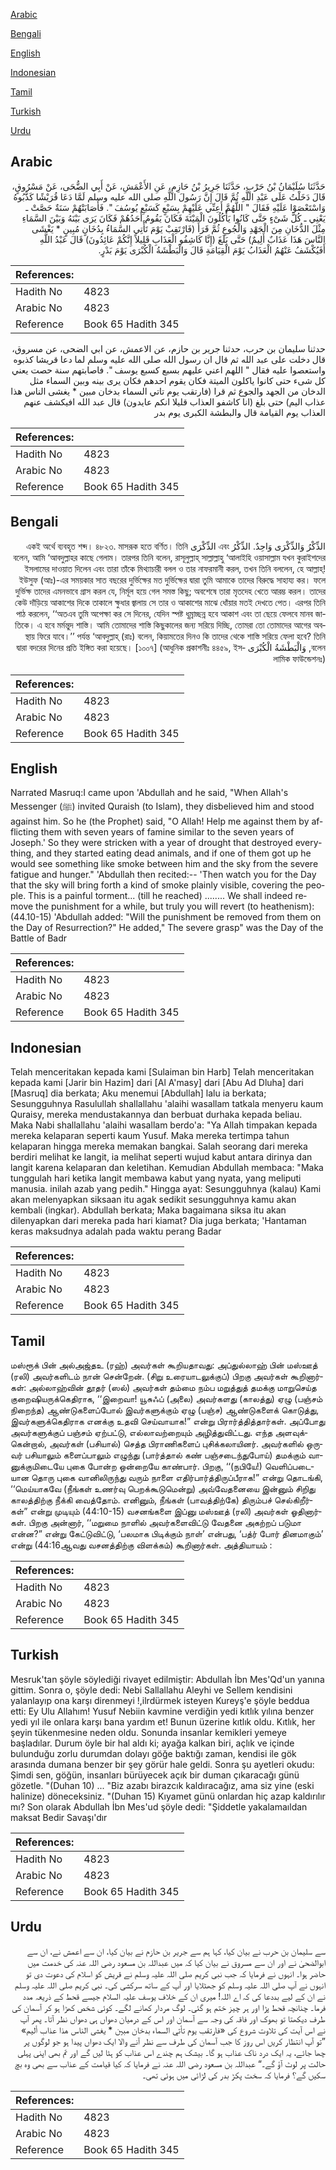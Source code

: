 [Arabic](#arabic)

[Bengali](#bengali)

[English](#english)

[Indonesian](#indonesian)

[Tamil](#tamil)

[Turkish](#turkish)

[Urdu](#urdu)

## Arabic


<div dir="rtl" lang="ar" style={{fontSize:'larger',backgroundColor:'#f8f9fa',padding:20}}>
حَدَّثَنَا سُلَيْمَانُ بْنُ حَرْبٍ، حَدَّثَنَا جَرِيرُ بْنُ حَازِمٍ، عَنِ الأَعْمَشِ، عَنْ أَبِي الضُّحَى، عَنْ مَسْرُوقٍ، قَالَ دَخَلْتُ عَلَى عَبْدِ اللَّهِ ثُمَّ قَالَ إِنَّ رَسُولَ اللَّهِ صلى الله عليه وسلم لَمَّا دَعَا قُرَيْشًا كَذَّبُوهُ وَاسْتَعْصَوْا عَلَيْهِ فَقَالَ ‏"‏ اللَّهُمَّ أَعِنِّي عَلَيْهِمْ بِسَبْعٍ كَسَبْعِ يُوسُفَ ‏"‏‏.‏ فَأَصَابَتْهُمْ سَنَةٌ حَصَّتْ ـ يَعْنِي ـ كُلَّ شَىْءٍ حَتَّى كَانُوا يَأْكُلُونَ الْمَيْتَةَ فَكَانَ يَقُومُ أَحَدُهُمْ فَكَانَ يَرَى بَيْنَهُ وَبَيْنَ السَّمَاءِ مِثْلَ الدُّخَانِ مِنَ الْجَهْدِ وَالْجُوعِ ثُمَّ قَرَأَ ‏(‏فَارْتَقِبْ يَوْمَ تَأْتِي السَّمَاءُ بِدُخَانٍ مُبِينٍ * يَغْشَى النَّاسَ هَذَا عَذَابٌ أَلِيمٌ‏)‏ حَتَّى بَلَغَ ‏(‏إِنَّا كَاشِفُو الْعَذَابِ قَلِيلاً إِنَّكُمْ عَائِدُونَ‏)‏ قَالَ عَبْدُ اللَّهِ أَفَيُكْشَفُ عَنْهُمُ الْعَذَابُ يَوْمَ الْقِيَامَةِ قَالَ وَالْبَطْشَةُ الْكُبْرَى يَوْمَ بَدْرٍ‏.‏
</div>
<div style={{backgroundColor:'#f8f9fa',padding:20, marginBottom: 10}}><table> <thead> <tr> <th>References:</th> <th></th> </tr> </thead> <tbody><tr><td>Hadith No</td><td>4823</td></tr><tr><td>Arabic No</td><td>4823</td></tr><tr><td>Reference</td><td>Book 65 Hadith 345</td></tr></tbody></table></div>


<div dir="rtl" lang="ar" style={{fontSize:'larger',backgroundColor:'#f8f9fa',padding:20}}>
حدثنا سليمان بن حرب، حدثنا جرير بن حازم، عن الاعمش، عن ابي الضحى، عن مسروق، قال دخلت على عبد الله ثم قال ان رسول الله صلى الله عليه وسلم لما دعا قريشا كذبوه واستعصوا عليه فقال " اللهم اعني عليهم بسبع كسبع يوسف ". فاصابتهم سنة حصت يعني كل شىء حتى كانوا ياكلون الميتة فكان يقوم احدهم فكان يرى بينه وبين السماء مثل الدخان من الجهد والجوع ثم قرا (فارتقب يوم تاتي السماء بدخان مبين * يغشى الناس هذا عذاب اليم) حتى بلغ (انا كاشفو العذاب قليلا انكم عايدون) قال عبد الله افيكشف عنهم العذاب يوم القيامة قال والبطشة الكبرى يوم بدر
</div>
<div style={{backgroundColor:'#f8f9fa',padding:20, marginBottom: 10}}><table> <thead> <tr> <th>References:</th> <th></th> </tr> </thead> <tbody><tr><td>Hadith No</td><td>4823</td></tr><tr><td>Arabic No</td><td>4823</td></tr><tr><td>Reference</td><td>Book 65 Hadith 345</td></tr></tbody></table></div>

## Bengali


<div dir="rtl" lang="bn" style={{fontSize:'larger',backgroundColor:'#f8f9fa',padding:20}}>
الذِّكْرُ وَالذِّكْرَى وَاحِدٌ. الذِّكْرُ এবং الذِّكْرَى একই অর্থে ব্যবহৃত শব্দ। ৪৮২৩. মাসরূক হতে বর্ণিত। তিনি বলেন, আমি ‘আবদুল্লাহর কাছে গেলাম। তারপর তিনি বলেন, রাসূলুল্লাহ্ সাল্লাল্লাহু ‘আলাইহি ওয়াসাল্লাম যখন কুরাইশদের ইসলামের দাওয়াত দিলেন এবং তারা তাঁকে মিথ্যাচারী বলল ও তার নাফরমানী করল, তখন তিনি বললেন, হে আল্লাহ্! ইউসুফ (আঃ)-এর সময়কার সাত বছরের দুর্ভিক্ষের মত দুর্ভিক্ষের দ্বারা তুমি আমাকে তাদের বিরুদ্ধে সাহায্য কর। ফলে দুর্ভিক্ষ তাদের এমনভাবে গ্রাস করল যে, নির্মূল হয়ে গেল সমস্ত কিছু; অবশেষে তারা মৃতদেহ খেতে আরম্ভ করল। তাদের কেউ দাঁড়িয়ে আকাশের দিকে তাকালে ক্ষুধার জ্বালায় সে তার ও আকাশের মাঝে ধোঁয়ার মতই দেখতে পেত। এরপর তিনি পাঠ করলেন, ‘‘অতএব তুমি অপেক্ষা কর সে দিনের, যেদিন স্পষ্ট ধূম্রাচ্ছন্ন হবে আকাশ এবং তা ছেয়ে ফেলবে মানব জাতিকে। এ হবে মর্মন্তুদ শাস্তি। আমি তোমাদের শাস্তি কিছুকালের জন্য সরিয়ে দিচ্ছি, তোমরা তো তোমাদের আগের অবস্থায় ফিরে যাবে।’’ পর্যন্ত ‘আবদুল্লাহ্ (রাঃ) বলেন, কিয়ামতের দিনও কি তাদের থেকে শাস্তি সরিয়ে ফেলা হবে? তিনি বলেন, وَالْبَطْشَةُ الْكُبْرَى দ্বারা বদরের দিনের প্রতি ইঙ্গিত করা হয়েছে। [১০০৭] (আধুনিক প্রকাশনীঃ ৪৪৫৯, ইসলামিক ফাউন্ডেশনঃ)
</div>
<div style={{backgroundColor:'#f8f9fa',padding:20, marginBottom: 10}}><table> <thead> <tr> <th>References:</th> <th></th> </tr> </thead> <tbody><tr><td>Hadith No</td><td>4823</td></tr><tr><td>Arabic No</td><td>4823</td></tr><tr><td>Reference</td><td>Book 65 Hadith 345</td></tr></tbody></table></div>

## English


<div dir="ltr" lang="en" style={{fontSize:'larger',backgroundColor:'#f8f9fa',padding:20}}>
Narrated Masruq:I came upon 'Abdullah and he said, "When Allah's Messenger (ﷺ) invited Quraish (to Islam), they disbelieved him and stood against him. So he (the Prophet) said, "O Allah! Help me against them by afflicting them with seven years of famine similar to the seven years of Joseph.' So they were stricken with a year of drought that destroyed everything, and they started eating dead animals, and if one of them got up he would see something like smoke between him and the sky from the severe fatigue and hunger." 'Abdullah then recited:-- 'Then watch you for the Day that the sky will bring forth a kind of smoke plainly visible, covering the people. This is a painful torment... (till he reached) ........ We shall indeed remove the punishment for a while, but truly you will revert (to heathenism): (44.10-15) 'Abdullah added: "Will the punishment be removed from them on the Day of Resurrection?" He added," The severe grasp" was the Day of the Battle of Badr
</div>
<div style={{backgroundColor:'#f8f9fa',padding:20, marginBottom: 10}}><table> <thead> <tr> <th>References:</th> <th></th> </tr> </thead> <tbody><tr><td>Hadith No</td><td>4823</td></tr><tr><td>Arabic No</td><td>4823</td></tr><tr><td>Reference</td><td>Book 65 Hadith 345</td></tr></tbody></table></div>

## Indonesian


<div dir="ltr" lang="id" style={{fontSize:'larger',backgroundColor:'#f8f9fa',padding:20}}>
Telah menceritakan kepada kami [Sulaiman bin Harb] Telah menceritakan kepada kami [Jarir bin Hazim] dari [Al A'masy] dari [Abu Ad Dluha] dari [Masruq] dia berkata; Aku menemui [Abdullah] lalu ia berkata; Sesungguhnya Rasulullah shallallahu 'alaihi wasallam tatkala menyeru kaum Quraisy, mereka mendustakannya dan berbuat durhaka kepada beliau. Maka Nabi shallallahu 'alaihi wasallam berdo'a: "Ya Allah timpakan kepada mereka kelaparan seperti kaum Yusuf. Maka mereka tertimpa tahun kelaparan hingga mereka memakan bangkai. Salah seorang dari mereka berdiri melihat ke langit, ia melihat seperti wujud kabut antara dirinya dan langit karena kelaparan dan keletihan. Kemudian Abdullah membaca: "Maka tunggulah hari ketika langit membawa kabut yang nyata, yang meliputi manusia. inilah azab yang pedih." Hingga ayat: Sesungguhnya (kalau) Kami akan melenyapkan siksaan itu agak sedikit sesungguhnya kamu akan kembali (ingkar). Abdullah berkata; Maka bagaimana siksa itu akan dilenyapkan dari mereka pada hari kiamat? Dia juga berkata; 'Hantaman keras maksudnya adalah pada waktu perang Badar
</div>
<div style={{backgroundColor:'#f8f9fa',padding:20, marginBottom: 10}}><table> <thead> <tr> <th>References:</th> <th></th> </tr> </thead> <tbody><tr><td>Hadith No</td><td>4823</td></tr><tr><td>Arabic No</td><td>4823</td></tr><tr><td>Reference</td><td>Book 65 Hadith 345</td></tr></tbody></table></div>

## Tamil


<div dir="ltr" lang="ta" style={{fontSize:'larger',backgroundColor:'#f8f9fa',padding:20}}>
மஸ்ரூக் பின் அல்அஜ்தஉ (ரஹ்) அவர்கள் கூறியதாவது: அப்துல்லாஹ் பின் மஸ்ஊத் (ரலி) அவர்களிடம் நான் சென்றேன். (சிறு உரையாடலுக்குப்) பிறகு அவர்கள் கூறினார்கள்: அல்லாஹ்வின் தூதர் (ஸல்) அவர்கள் தம்மை நம்ப மறுத்துத் தமக்கு மாறுசெய்த குறைஷியருக்கெதிராக, ‘‘இறைவா! யூசுஃப் (அலை) அவர்களது (காலத்து) ஏழு (பஞ்சம் நிறைந்த) ஆண்டுகளைப்போல் இவர்களுக்கும் ஏழு (பஞ்ச) ஆண்டுகளைக் கொடுத்து, இவர்களுக்கெதிராக எனக்கு உதவி செய்வாயாக!” என்று பிரார்த்தித்தார்கள். அப்போது அவர்களுக்குப் பஞ்சம் ஏற்பட்டு, எல்லாவற்றையும் அழித்துவிட்டது. எந்த அளவுக்கென்றால், அவர்கள் (பசியால்) செத்த பிராணிகளைப் புசிக்கலாயினர். அவர்களில் ஒருவர் பசியாலும் களைப்பாலும் எழுந்து (பார்த்தால் கண் பஞ்சடைந்துபோய்) தமக்கும் வானுக்குமிடையே புகை போன்ற ஒன்றையே காண்பார். பிறகு, ‘‘(நபியே!) வெளிப்படையான தொரு புகை வானிலிருந்து வரும் நாளை எதிர்பார்த்திருப்பீராக!” என்று தொடங்கி, ‘‘மெய்யாகவே (நீங்கள் உணர்வு பெறக்கூடுமென்று) அவ்வேதனையை இன்னும் சிறிது காலத்திற்கு நீக்கி வைத்தோம். எனினும், நீங்கள் (பாவத்திற்கே) திரும்பச் செல்கிறீர்கள்” என்று முடியும் (44:10-15) வசனங்களை இப்னு மஸ்ஊத் (ரலி) அவர்கள் ஓதினார்கள். பிறகு அன்னார், ‘‘மறுமை நாளில் அவர்களைவிட்டு வேதனை அகற்றப் படுமா என்ன?” என்று கேட்டுவிட்டு, ‘பலமாக பிடிக்கும் நாள்’ என்பது, ‘பத்ர் போர் தினமாகும்’ என்று (44:16ஆவது வசனத்திற்கு விளக்கம்) கூறினார்கள். அத்தியாயம் :
</div>
<div style={{backgroundColor:'#f8f9fa',padding:20, marginBottom: 10}}><table> <thead> <tr> <th>References:</th> <th></th> </tr> </thead> <tbody><tr><td>Hadith No</td><td>4823</td></tr><tr><td>Arabic No</td><td>4823</td></tr><tr><td>Reference</td><td>Book 65 Hadith 345</td></tr></tbody></table></div>

## Turkish


<div dir="ltr" lang="tr" style={{fontSize:'larger',backgroundColor:'#f8f9fa',padding:20}}>
Mesruk'tan şöyle söylediği rivayet edilmiştir: Abdullah İbn Mes'Qd'un yanına gittim. Sonra o, şöyle dedi: Nebi Sallallahu Aleyhi ve Sellem kendisini yalanlayıp ona karşı direnmeyi !,ilrdürmek isteyen Kureyş'e şöyle beddua etti: Ey Ulu Allahım! Yusuf Nebiin kavmine verdiğin yedi kıtlık yılına benzer yedi yıl ile onlara karşı bana yardım et! Bunun üzerine kıtlık oldu. Kıtlık, her şeyin tükenmesine neden oldu. Sonunda insanlar kemikleri yemeye başladılar. Durum öyle bir hal aldı ki; ayağa kalkan biri, açlık ve içinde bulunduğu zorlu durumdan dolayı göğe baktığı zaman, kendisi ile gök arasında dumana benzer bir şey görür hale geldi. Sonra şu ayetleri okudu: Şimdi sen, göğün, insanları bürüyecek açık bir duman çıkaracağı günü gözetle. "(Duhan 10) ... "Biz azabı birazcık kaldıracağız, ama siz yine (eski halinize) döneceksiniz. "(Duhan 15) Kıyamet günü onlardan hiç azap kaldırılır mı? Son olarak Abdullah İbn Mes'ud şöyle dedi: "Şiddetle yakalamaıldan maksat Bedir Savaşı'dır
</div>
<div style={{backgroundColor:'#f8f9fa',padding:20, marginBottom: 10}}><table> <thead> <tr> <th>References:</th> <th></th> </tr> </thead> <tbody><tr><td>Hadith No</td><td>4823</td></tr><tr><td>Arabic No</td><td>4823</td></tr><tr><td>Reference</td><td>Book 65 Hadith 345</td></tr></tbody></table></div>

## Urdu


<div dir="rtl" lang="ur" style={{fontSize:'larger',backgroundColor:'#f8f9fa',padding:20}}>
سے سلیمان بن حرب نے بیان کیا، کہا ہم سے جریر بن حازم نے بیان کیا، ان سے اعمش نے، ان سے ابوالضحیٰ نے اور ان سے مسروق نے بیان کیا کہ میں عبداللہ بن مسعود رضی اللہ عنہ کی خدمت میں حاضر ہوا۔ انہوں نے فرمایا کہ جب نبی کریم صلی اللہ علیہ وسلم نے قریش کو اسلام کی دعوت دی تو انہوں نے آپ صلی اللہ علیہ وسلم کو جھٹلایا اور آپ کے ساتھ سرکشی کی۔ نبی کریم صلی اللہ علیہ وسلم نے ان کے لیے بددعا کی کہ اے اللہ! میری ان کے خلاف یوسف علیہ السلام جیسے قحط کے ذریعہ مدد فرما۔ چنانچہ قحط پڑا اور ہر چیز ختم ہو گئی۔ لوگ مردار کھانے لگے۔ کوئی شخص کھڑا ہو کر آسمان کی طرف دیکھتا تو بھوک اور فاقہ کی وجہ سے آسمان اور اس کے درمیان دھواں ہی دھواں نظر آتا۔ پھر آپ نے اس آیت کی تلاوت شروع کی «فارتقب يوم تأتي السماء بدخان مبين * يغشى الناس هذا عذاب أليم‏» ”تو آپ انتظار کریں اس روز کا جب آسمان کی طرف سے نظر آنے والا ایک دھواں پیدا ہو جو لوگوں پر چھا جائے، یہ ایک درد ناک عذاب ہو گا۔ بیشک ہم چندے اس عذاب کو ہٹا لیں گے اور تم بھی اپنی پہلی حالت پر لوٹ آؤ گے۔“ عبداللہ بن مسعود رضی اللہ عنہ نے فرمایا کہ کیا قیامت کے عذاب سے بھی وہ بچ سکیں گے؟ فرمایا کہ سخت پکڑ بدر کی لڑائی میں ہوئی تھی۔
</div>
<div style={{backgroundColor:'#f8f9fa',padding:20, marginBottom: 10}}><table> <thead> <tr> <th>References:</th> <th></th> </tr> </thead> <tbody><tr><td>Hadith No</td><td>4823</td></tr><tr><td>Arabic No</td><td>4823</td></tr><tr><td>Reference</td><td>Book 65 Hadith 345</td></tr></tbody></table></div>